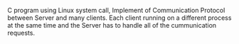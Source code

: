 C program using Linux system call, Implement of Communication Protocol between Server and many clients.
Each client running on a different process at the same time and the Server has to handle all of the cummunication requests.
